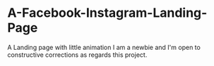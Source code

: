 # A-Facebook-Instagram-Landing-Page
A Landing page with little animation
I am a newbie and I'm open to constructive corrections as regards this project.
